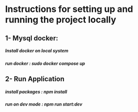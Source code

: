 # Instructions for setting up and running the project locally

 
 
## 1- Mysql docker: 
##### Install docker on local system
##### run docker : sudo docker compose up
## 2- Run Application
##### install packages : npm install
##### run on dev mode : npm run start:dev












 
